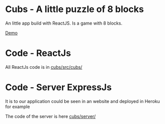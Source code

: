 # Cubs - A little puzzle of 8 blocks
  An little app build with ReactJS. Is a game with 8 blocks.
  
  [Demo](http://equisd.com/rompecabezas-reactjs-codigo-github/)

# Code - ReactJs
  All ReactJs code is in [cubs/src/cubs/](https://github.com/lokcito/cubs/tree/master/src/cubs)

# Code - Server ExpressJs 
  It is to our application could be seen in an website and deployed in Heroku for example

  The code of the server is here [cubs/server/](https://github.com/lokcito/cubs/tree/master/server)
